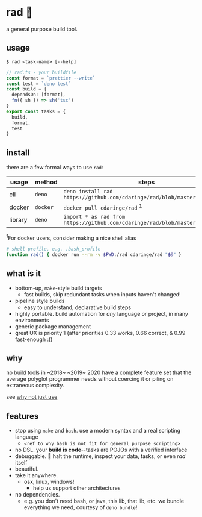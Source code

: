 # rad 💯

a general purpose build tool.

## usage

`$ rad <task-name> [--help]`

```ts
// rad.ts - your buildfile
const format = `prettier --write`
const test = `deno test`
const build = {
  dependsOn: [format],
  fn({ sh }) => sh('tsc')
}
export const tasks = {
  build,
  format,
  test
}
```

## install

there are a few formal ways to use `rad`:

| usage | method | steps |
| -- | -- | -- |
| cli | `deno` | `deno install rad https://github.com/cdaringe/rad/blob/master/src/bin.ts` |
| docker | `docker` | `docker pull cdaringe/rad` <sup>1</sup>|
| library | `deno` | `import * as rad from https://github.com/cdaringe/rad/blob/master/src/mod.ts` |


<sup>1</sup>For docker users, consider making a nice shell alias
```sh
# shell profile, e.g. .bash_profile
function rad() { docker run --rm -v $PWD:/rad cdaringe/rad "$@" }
```
## what is it

- bottom-up, `make`-style build targets
  - fast builds, skip redundant tasks when inputs haven't changed!
- pipeline style builds
  - easy to understand, declarative build steps
- highly portable. build automation for _any_ language or project, in many environments
- generic package management
- great UX is priority 1 (after priorities 0.33 works, 0.66 correct, & 0.99 fast-enough :))

## why

no build tools in ~2018~ ~2019~ 2020 have a complete feature set that the average polyglot programmer needs without coercing it or piling on extraneous complexity.

see [why not just use <my-favorite-build-tool>](./why-not.md)

## features

- stop using `make` and `bash`.  use a modern syntax and a real scripting language
  - `<ref to why bash is not fit for general purpose scripting>`
- no DSL. your **build is code**--tasks are POJOs with a verified interface
- debuggable. :bug: halt the runtime, inspect your data, tasks, or even _rad_ itself
- beautiful.
- take it anywhere.
  - osx, linux, windows!
    - help us support other architectures
- no dependencies.
  - e.g. you don't need bash, or java, this lib, that lib, etc.  we bundle everything we need,
courtesy of `deno bundle`!
